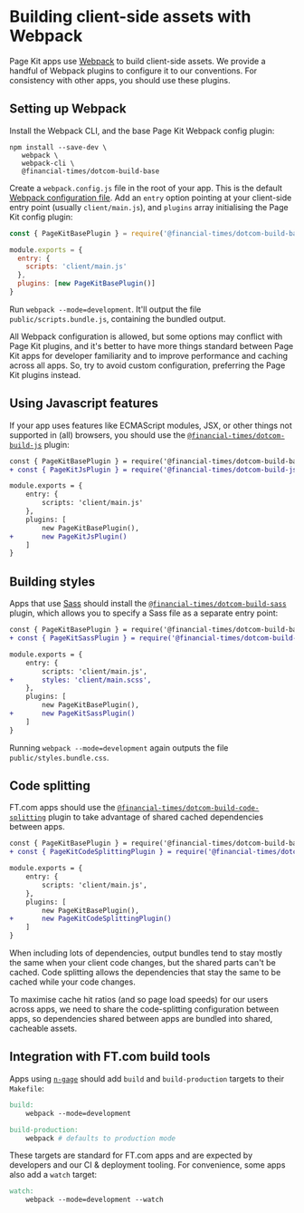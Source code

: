 # Building client-side assets with Webpack

Page Kit apps use [Webpack] to build client-side assets. We provide a handful of Webpack plugins to configure it to our conventions. For consistency with other apps, you should use these plugins.

[webpack]: https://webpack.js.org/

## Setting up Webpack

Install the Webpack CLI, and the base Page Kit Webpack config plugin:

```
npm install --save-dev \
   webpack \
   webpack-cli \
   @financial-times/dotcom-build-base
```

Create a `webpack.config.js` file in the root of your app. This is the default [Webpack configuration file]. Add an `entry` option pointing at your client-side entry point (usually `client/main.js`), and `plugins` array initialising the Page Kit config plugin:

```js
const { PageKitBasePlugin } = require('@financial-times/dotcom-build-base')

module.exports = {
  entry: {
    scripts: 'client/main.js'
  },
  plugins: [new PageKitBasePlugin()]
}
```

Run `webpack --mode=development`. It'll output the file `public/scripts.bundle.js`, containing the bundled output.

All Webpack configuration is allowed, but some options may conflict with Page Kit plugins, and it's better to have more things standard between Page Kit apps for developer familiarity and to improve performance and caching across all apps. So, try to avoid custom configuration, preferring the Page Kit plugins instead.

[webpack configuration file]: https://webpack.js.org/configuration/

## Using Javascript features

If your app uses features like ECMAScript modules, JSX, or other things not supported in (all) browsers, you should use the [`@financial-times/dotcom-build-js`](../../packages/dotcom-build-js/README.md) plugin:

```diff
const { PageKitBasePlugin } = require('@financial-times/dotcom-build-base')
+ const { PageKitJsPlugin } = require('@financial-times/dotcom-build-js')

module.exports = {
	entry: {
		scripts: 'client/main.js'
	},
	plugins: [
		new PageKitBasePlugin(),
+		new PageKitJsPlugin()
	]
}
```

## Building styles

Apps that use [Sass] should install the [`@financial-times/dotcom-build-sass`](../../packages/dotcom-build-sass/README.md) plugin, which allows you to specify a Sass file as a separate entry point:

```diff
const { PageKitBasePlugin } = require('@financial-times/dotcom-build-base')
+ const { PageKitSassPlugin } = require('@financial-times/dotcom-build-sass')

module.exports = {
	entry: {
		scripts: 'client/main.js',
+		styles: 'client/main.scss',
	},
	plugins: [
		new PageKitBasePlugin(),
+		new PageKitSassPlugin()
	]
}
```

Running `webpack --mode=development` again outputs the file `public/styles.bundle.css`.

[sass]: https://sass-lang.com/

## Code splitting

FT.com apps should use the [`@financial-times/dotcom-build-code-splitting`](../../packages/dotcom-build-code-splitting/README.md) plugin to take advantage of shared cached dependencies between apps.

```diff
const { PageKitBasePlugin } = require('@financial-times/dotcom-build-base')
+ const { PageKitCodeSplittingPlugin } = require('@financial-times/dotcom-build-code-splitting')

module.exports = {
	entry: {
		scripts: 'client/main.js',
	},
	plugins: [
		new PageKitBasePlugin(),
+		new PageKitCodeSplittingPlugin()
	]
}
```

When including lots of dependencies, output bundles tend to stay mostly the same when your client code changes, but the shared parts can't be cached. Code splitting allows the dependencies that stay the same to be cached while your code changes.

To maximise cache hit ratios (and so page load speeds) for our users across apps, we need to share the code-splitting configuration between apps, so dependencies shared between apps are bundled into shared, cacheable assets.

## Integration with FT.com build tools

Apps using [`n-gage`](https://github.com/financial-times/n-gage) should add `build` and `build-production` targets to their `Makefile`:

```makefile
build:
	webpack --mode=development

build-production:
	webpack # defaults to production mode
```

These targets are standard for FT.com apps and are expected by developers and our CI & deployment tooling. For convenience, some apps also add a `watch` target:

```makefile
watch:
	webpack --mode=development --watch
```
